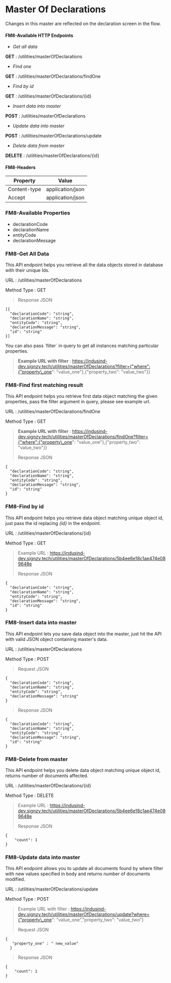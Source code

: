 # Master Of Declarations



Changes in this master are reflected on the declaration screen in the flow.

#### FM8-Available HTTP Endpoints <a href="#fm8-available-http-endpoints" id="fm8-available-http-endpoints"></a>

* _Get all data_

**GET** : /utilities/masterOfDeclarations

* _Find one_

**GET** : /utilities/masterOfDeclarations/findOne

* _Find by id_

**GET** : /utilities/masterOfDeclarations/{id}

* _Insert data into master_

**POST** : /utilities/masterOfDeclarations

* _Update data into master_

**POST** : /utilities/masterOfDeclarations/update

* _Delete data from master_

**DELETE** : /utilities/masterOfDeclarations/{id}

#### FM8-Headers <a href="#fm8-headers" id="fm8-headers"></a>

| Property     | Value            |
| ------------ | ---------------- |
| Content-type | application/json |
| Accept       | application/json |

### FM8-Available Properties <a href="#fm8-available-properties" id="fm8-available-properties"></a>

* declarationCode
* declarationName
* entityCode
* declarationMessage

### FM8-Get All Data <a href="#fm8-get-all-data" id="fm8-get-all-data"></a>

This API endpoint helps you retrieve all the data objects stored in database with their unique Ids.

URL : /utilities/masterOfDeclarations

Method Type : GET

> Response JSON

```
[{
  "declarationCode": "string",
  "declarationName": "string",
  "entityCode": "string",
  "declarationMessage": "string",
  "id": "string"
}]
```

&#x20;You can also pass \`filter\` in query to get all instances matching particular properties.

> **Example URL with filter** : https://indusind-dev.signzy.tech/utilities/masterOfDeclarations?filter={"where":{"property\_one": "value\_one"},{"property\_two": "value\_two"\}}

### FM8-Find first matching result <a href="#fm8-find-first-matching-result" id="fm8-find-first-matching-result"></a>

This API endpoint helps you retrieve first data object matching the given properties, pass the filter argument in query, please see example url.

URL : /utilities/masterOfDeclarations/findOne

Method Type : GET

> **Example URL with filter** : https://indusind-dev.signzy.tech/utilities/masterOfDeclarations/findOne?filter={"where":{"property\_one": "value\_one"},{"property\_two": "value\_two"\}}
>
> Response JSON

```
{
  "declarationCode": "string",
  "declarationName": "string",
  "entityCode": "string",
  "declarationMessage": "string",
  "id": "string"
}
```

### FM8-Find by id <a href="#fm8-find-by-id" id="fm8-find-by-id"></a>

This API endpoint helps you retrieve data object matching unique object id, just pass the id replacing _{id}_ in the endpoint.

URL : /utilities/masterOfDeclarations/{id}

Method Type : GET

> Example URL : https://indusind-dev.signzy.tech/utilities/masterOfDeclarations/5b4ee6e18c1ae474e089648e
>
> Response JSON

```
{
  "declarationCode": "string",
  "declarationName": "string",
  "entityCode": "string",
  "declarationMessage": "string",
  "id": "string"
}
```

### FM8-Insert data into master <a href="#fm8-insert-data-into-master" id="fm8-insert-data-into-master"></a>

This API endpoint lets you save data object into the master, just hit the API with valid JSON object containing master's data.

URL : /utilities/masterOfDeclarations

Method Type : POST

> Request JSON

```
{
  "declarationCode": "string",
  "declarationName": "string",
  "entityCode": "string",
  "declarationMessage": "string"
}
```

> Response JSON

```
{
  "declarationCode": "string",
  "declarationName": "string",
  "entityCode": "string",
  "declarationMessage": "string",
  "id": "string"
}
```

### FM8-Delete from master <a href="#fm8-delete-from-master" id="fm8-delete-from-master"></a>

This API endpoint helps you delete data object matching unique object id, returns number of documents affected.

URL : /utilities/masterOfDeclarations/{id}

Method Type : DELETE

> Example URL : https://indusind-dev.signzy.tech/utilities/masterOfDeclarations/5b4ee6e18c1ae474e089648e
>
> Response JSON

```
{
    "count": 1
}
```

### FM8-Update data into master <a href="#fm8-update-data-into-master" id="fm8-update-data-into-master"></a>

This API endpoint allows you to update all documents found by where filter with new values specified in body and returns number of documents modified.

URL : /utilities/masterOfDeclarations/update

Method Type : POST

> Example URL with filter : https://indusind-dev.signzy.tech/utilities/masterOfDeclarations/update?where={"property\_one": "value\_one","property\_two": "value\_two"}
>
> Request JSON

```
{
   "property_one" : " new_value"
  }
```

> Response JSON

```
{
    "count": 1
}
```
